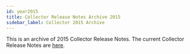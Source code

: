 ```yaml
---
id: year2015
title: Collector Release Notes Archive 2015
sidebar_label: Collector 2015 Archive
---
```


This is an archive of 2015 Collector Release Notes. The current Collector Release Notes are [here](/docs/releasenotes/collector).
